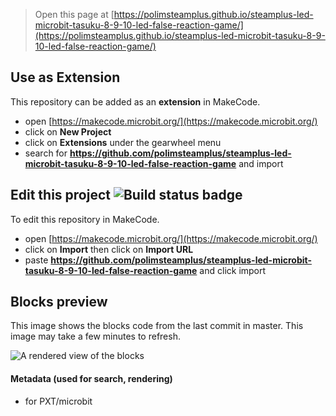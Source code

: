 
> Open this page at [https://polimsteamplus.github.io/steamplus-led-microbit-tasuku-8-9-10-led-false-reaction-game/](https://polimsteamplus.github.io/steamplus-led-microbit-tasuku-8-9-10-led-false-reaction-game/)

## Use as Extension

This repository can be added as an **extension** in MakeCode.

* open [https://makecode.microbit.org/](https://makecode.microbit.org/)
* click on **New Project**
* click on **Extensions** under the gearwheel menu
* search for **https://github.com/polimsteamplus/steamplus-led-microbit-tasuku-8-9-10-led-false-reaction-game** and import

## Edit this project ![Build status badge](https://github.com/polimsteamplus/steamplus-led-microbit-tasuku-8-9-10-led-false-reaction-game/workflows/MakeCode/badge.svg)

To edit this repository in MakeCode.

* open [https://makecode.microbit.org/](https://makecode.microbit.org/)
* click on **Import** then click on **Import URL**
* paste **https://github.com/polimsteamplus/steamplus-led-microbit-tasuku-8-9-10-led-false-reaction-game** and click import

## Blocks preview

This image shows the blocks code from the last commit in master.
This image may take a few minutes to refresh.

![A rendered view of the blocks](https://github.com/polimsteamplus/steamplus-led-microbit-tasuku-8-9-10-led-false-reaction-game/raw/master/.github/makecode/blocks.png)

#### Metadata (used for search, rendering)

* for PXT/microbit
<script src="https://makecode.com/gh-pages-embed.js"></script><script>makeCodeRender("{{ site.makecode.home_url }}", "{{ site.github.owner_name }}/{{ site.github.repository_name }}");</script>
